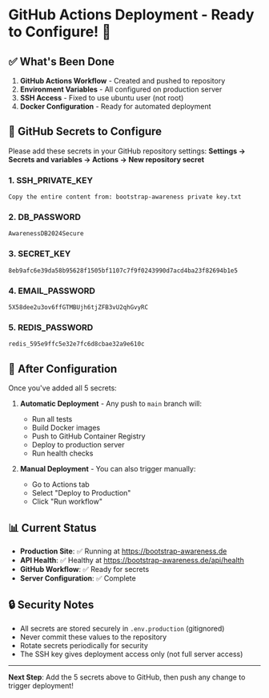 # GitHub Actions Deployment - Ready to Configure! 🚀

## ✅ What's Been Done

1. **GitHub Actions Workflow** - Created and pushed to repository
2. **Environment Variables** - All configured on production server
3. **SSH Access** - Fixed to use ubuntu user (not root)
4. **Docker Configuration** - Ready for automated deployment

## 🔧 GitHub Secrets to Configure

Please add these secrets in your GitHub repository settings:
**Settings → Secrets and variables → Actions → New repository secret**

### 1. SSH_PRIVATE_KEY
```
Copy the entire content from: bootstrap-awareness private key.txt
```

### 2. DB_PASSWORD
```
AwarenessDB2024Secure
```

### 3. SECRET_KEY
```
8eb9afc6e39da58b95628f1505bf1107c7f9f0243990d7acd4ba23f82694b1e5
```

### 4. EMAIL_PASSWORD
```
5X58dee2u3ov6ffGTMBUjh6tjZFB3vU2qhGvyRC
```

### 5. REDIS_PASSWORD
```
redis_595e9ffc5e32e7fc6d8cbae32a9e610c
```

## 🎯 After Configuration

Once you've added all 5 secrets:

1. **Automatic Deployment** - Any push to `main` branch will:
   - Run all tests
   - Build Docker images
   - Push to GitHub Container Registry
   - Deploy to production server
   - Run health checks

2. **Manual Deployment** - You can also trigger manually:
   - Go to Actions tab
   - Select "Deploy to Production"
   - Click "Run workflow"

## 📊 Current Status

- **Production Site**: ✅ Running at https://bootstrap-awareness.de
- **API Health**: ✅ Healthy at https://bootstrap-awareness.de/api/health
- **GitHub Workflow**: ✅ Ready for secrets
- **Server Configuration**: ✅ Complete

## 🔒 Security Notes

- All secrets are stored securely in `.env.production` (gitignored)
- Never commit these values to the repository
- Rotate secrets periodically for security
- The SSH key gives deployment access only (not full server access)

---

**Next Step**: Add the 5 secrets above to GitHub, then push any change to trigger deployment!